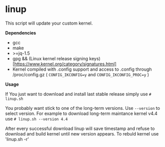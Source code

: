 # linup
This script will update your custom kernel.

**Dependencies**

- gcc 
- make
- \>=jq-1.5
- gpg && (Linux kernel release signing keys)[https://www.kernel.org/category/signatures.html]
- Kernel compiled with .config support and access to .config through /proc/config.gz ( `CONFIG_IKCONFIG=y` and `CONFIG_IKCONFIG_PROC=y`  ) 

**Usage**

If You just want to download and install last stable release simply use
`# linup.sh`

You probably want stick to one of the long-term versions.
Use `--version` to select version. For example to download long-term maintance kernel v4.4 use
`# linup.sh --version 4.4`

After every successful download linup will save timestamp and refuse to download and build kernel until new version appears. To rebuld kernel use
'linup.sh -r'